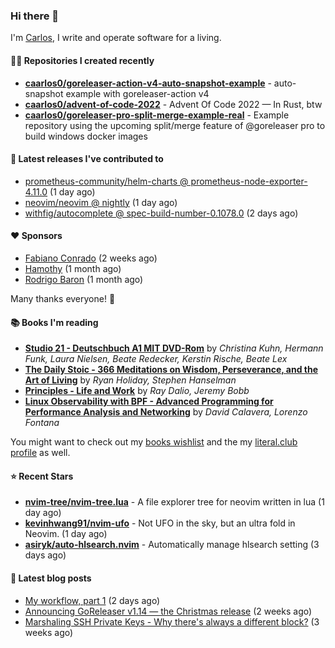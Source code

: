 ### Hi there 👋

I'm [Carlos](https://caarlos0.dev), I write and operate software for a living.

#### 👨‍💻 Repositories I created recently
- **[caarlos0/goreleaser-action-v4-auto-snapshot-example](https://github.com/caarlos0/goreleaser-action-v4-auto-snapshot-example)** - auto-snapshot example with goreleaser-action v4
- **[caarlos0/advent-of-code-2022](https://github.com/caarlos0/advent-of-code-2022)** - Advent Of Code 2022 — In Rust, btw
- **[caarlos0/goreleaser-pro-split-merge-example-real](https://github.com/caarlos0/goreleaser-pro-split-merge-example-real)** - Example repository using the upcoming split/merge feature of @goreleaser pro to build windows docker images

#### 🚀 Latest releases I've contributed to


- [prometheus-community/helm-charts @ prometheus-node-exporter-4.11.0](https://github.com/prometheus-community/helm-charts/releases/tag/prometheus-node-exporter-4.11.0) (1 day ago)
- [neovim/neovim @ nightly](https://github.com/neovim/neovim/releases/tag/nightly) (1 day ago)
- [withfig/autocomplete @ spec-build-number-0.1078.0](https://github.com/withfig/autocomplete/releases/tag/spec-build-number-0.1078.0) (2 days ago)

#### ❤️ Sponsors
- [Fabiano Conrado](https://github.com/fconhkd) (2 weeks ago)
- [Hamothy](https://github.com/sgoudham) (1 month ago)
- [Rodrigo Baron](https://github.com/rodrigobaron) (1 month ago)

Many thanks everyone! 🙏

#### 📚 Books I'm reading
- **[Studio 21 - Deutschbuch A1 MIT DVD-Rom](https://literal.club/caarlos0/book/laura-nielsen-hermann-funk-beate-redecker-christina-kuhn-kerstin-rische-beate-lex-studio-21-c60yd)** by _Christina Kuhn, Hermann Funk, Laura Nielsen, Beate Redecker, Kerstin Rische, Beate Lex_
- **[The Daily Stoic - 366 Meditations on Wisdom, Perseverance, and the Art of Living](https://literal.club/caarlos0/book/the-daily-stoic-lbfbd)** by _Ryan Holiday, Stephen Hanselman_
- **[Principles - Life and Work](https://literal.club/caarlos0/book/ray-dalioray-daliojeremy-bobbprinciples-a9caw)** by _Ray Dalio, Jeremy Bobb_
- **[Linux Observability with BPF - Advanced Programming for Performance Analysis and Networking](https://literal.club/caarlos0/book/david-calavera-lorenzo-fontana-linux-observability-with-bpf-561av)** by _David Calavera, Lorenzo Fontana_

You might want to check out my [books
wishlist](https://www.amazon.com.br/hz/wishlist/ls/EB8P7VS717SV) and the my
[literal.club profile](https://literal.club/caarlos0) as well.

#### ⭐ Recent Stars
- **[nvim-tree/nvim-tree.lua](https://github.com/nvim-tree/nvim-tree.lua)** - A file explorer tree for neovim written in lua (1 day ago)
- **[kevinhwang91/nvim-ufo](https://github.com/kevinhwang91/nvim-ufo)** - Not UFO in the sky, but an ultra fold in Neovim. (1 day ago)
- **[asiryk/auto-hlsearch.nvim](https://github.com/asiryk/auto-hlsearch.nvim)** - Automatically manage hlsearch setting (3 days ago)

#### 📄 Latest blog posts
- [My workflow, part 1](https://carlosbecker.com/posts/workflow-pt1/) (2 days ago)
- [Announcing GoReleaser v1.14 — the Christmas release](https://carlosbecker.com/posts/goreleaser-v1.14/) (2 weeks ago)
- [Marshaling SSH Private Keys - Why there&#39;s always a different block?](https://carlosbecker.com/posts/ssh-marshal-private-key/) (3 weeks ago)
